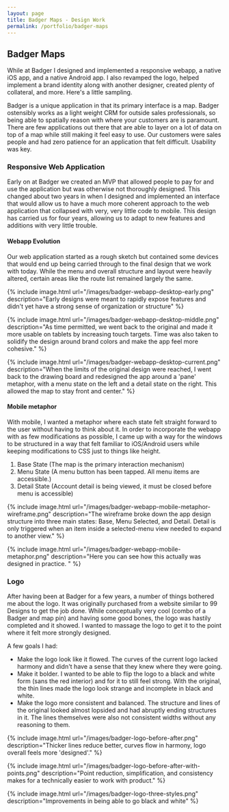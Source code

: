 ```yaml
---
layout: page
title: Badger Maps - Design Work
permalink: /portfolio/badger-maps
---
```


## Badger Maps
While at Badger I designed and implemented a responsive webapp, a native iOS app, and a native Android app. I also revamped the logo, helped implement a brand identity along with another designer, created plenty of collateral, and more. Here's a little sampling.

Badger is a unique application in that its primary interface is a map. Badger ostensibly works as a light weight CRM for outside sales professionals, so being able to spatially reason with where your customers are is paramount. There are few applications out there that are able to layer on a lot of data on top of a map while still making it feel easy to use. Our customers were sales people and had zero patience for an application that felt difficult. Usability was key.

### Responsive Web Application
Early on at Badger we created an MVP that allowed people to pay for and use the application but was otherwise not thoroughly designed. This changed about two years in when I designed and implemented an interface that would allow us to have a much more coherent approach to the web application that collapsed with very, very little code to mobile. This design has carried us for four years, allowing us to adapt to new features and additions with very little trouble.

#### Webapp Evolution

Our web application started as a rough sketch but contained some devices that would end up being carried through to the final design that we work with today. While the menu and overall structure and layout were heavily altered, certain areas like the route list remained largely the same. 

{% include image.html url="/images/badger-webapp-desktop-early.png" description="Early designs were meant to rapidly expose features and didn't yet have a strong sense of organization or structure" %}

{% include image.html url="/images/badger-webapp-desktop-middle.png" description="As time permitted, we went back to the original and made it more usable on tablets by increasing touch targets. Time was also taken to solidify the design around brand colors and make the app feel more cohesive." %}

{% include image.html url="/images/badger-webapp-desktop-current.png" description="When the limits of the original design were reached, I went back to the drawing board and redesigned the app around a 'pane' metaphor, with a menu state on the left and a detail state on the right. This allowed the map to stay front and center." %}


#### Mobile metaphor
With mobile, I wanted a metaphor where each state felt straight forward to the user without having to think about it. In order to incorporate the webapp with as few modifications as possible, I came up with a way for the windows to be structured in a way that felt familiar to iOS/Android users while keeping modifications to CSS just to things like height.

1. Base State (The map is the primary interaction mechanism)
2. Menu State (A menu button has been tapped. All menu items are accessible.)
3. Detail State (Account detail is being viewed, it must be closed before menu is accessible)

{% include image.html url="/images/badger-webapp-mobile-metaphor-wireframe.png" description="The wireframe broke down the app design structure into three main states: Base, Menu Selected, and Detail. Detail is only triggered when an item inside a selected-menu view needed to expand to another view." %}

{% include image.html url="/images/badger-webapp-mobile-metaphor.png" description="Here you can see how this actually was designed in practice. " %}

### Logo
After having been at Badger for a few years, a number of things bothered me about the logo. It was originally purchased from a website similar to 99 Designs to get the job done. While conceptually very cool (combo of a Badger and map pin) and having some good bones, the logo was hastily completed and it showed. I wanted to massage the logo to get it to the point where it felt more strongly designed. 

A few goals I had:

- Make the logo look like it flowed. The curves of the current logo lacked harmony and didn't have a sense that they knew where they were going.
- Make it bolder. I wanted to be able to flip the logo to a black and white form (sans the red interior) and for it to still feel strong. With the original, the thin lines made the logo look strange and incomplete in black and white.
- Make the logo more consistent and balanced. The structure and lines of the original looked almost lopsided and had abruptly ending structures in it. The lines themselves were also not consistent widths without any reasoning to them.

{% include image.html url="/images/badger-logo-before-after.png" description="Thicker lines reduce better, curves flow in harmony, logo overall feels more 'designed'." %}

{% include image.html url="/images/badger-logo-before-after-with-points.png" description="Point reduction, simplification, and consistency makes for a technically easier to work with product." %}

{% include image.html url="/images/badger-logo-three-styles.png" description="Improvements in being able to go black and white" %}